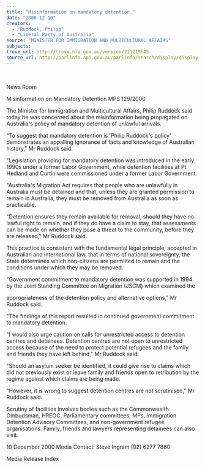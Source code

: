 ```yaml
---
title: "Misinformation on mandatory detention."
date: "2000-12-10"
creators:
  - "Ruddock, Philip"
  - "Liberal Party of Australia"
source: "MINISTER FOR IMMIGRATION AND MULTICULTURAL AFFAIRS"
subjects:
trove_url: http://trove.nla.gov.au/version/211219645
source_url: http://parlinfo.aph.gov.au/parlInfo/search/display/display.w3p;query=Id%3A%22media/pressrel/6I136%22
---
```


  

 News Room

 Misinformation on Mandatory Detention MPS 129/2000

 The Minister for Immigration and Multicultural Affairs, Philip Ruddock said today he was concerned about the misinformation being propagated on Australia's policy of mandatory detention of unlawful arrivals.

 "To suggest that mandatory detention is 'Philip Ruddock's policy' demonstrates an appalling ignorance of facts and knowledge of Australian history," Mr Ruddock said.

 "Legislation providing for mandatory detention was introduced in the early 1990s under a former Labor Government, while detention facilities at Pt Hedland and Curtin were commissioned under a former Labor Government.

 "Australia's Migration Act requires that people who are unlawfully in Australia must be detained and that, unless they are granted permission to remain in Australia, they must be removed from Australia as soon as practicable.

 "Detention ensures they remain available for removal, should they have no lawful right to remain, and if they do have a claim to stay, that assessments can be made on whether they pose a threat to the community, before they are released," Mr Ruddock said.

 This practice is consistent with the fundamental legal principle, accepted in Australian and international law, that in terms of national sovereignty, the State determines which non-citizens are permitted to remain and the conditions under which they may be removed.

 "Government commitment to mandatory detention was supported in 1994 by the Joint Standing Committee on Migration (JSCM) which examined the

 appropriateness of the detention policy and alternative options," Mr Ruddock said.

 "The findings of this report resulted in continued government commitment to mandatory detention.

 "I would also urge caution on calls for unrestricted access to detention centres and detainees. Detention centres are not open to unrestricted access because of the need to protect potential refugees and the family and friends they have left behind," Mr Ruddock said.

 "Should an asylum seeker be identified, it could give rise to claims which did not previously exist or leave family and friends open to retribution by the regime against which claims are being made.

 "However, it is wrong to suggest detention centres are not scrutinised," Mr Ruddock said.

 Scrutiny of facilities involves bodies such as the Commonwealth Ombudsman, HREOC, Parliamentary committees, MPs, Immigration Detention Advisory Committees, and non-government refugee organisations. Family, friends and lawyers representing detainees can also visit.

 10 December 2000 Media Contact: Steve Ingram (02) 6277 7860

 Media Release Index

  

